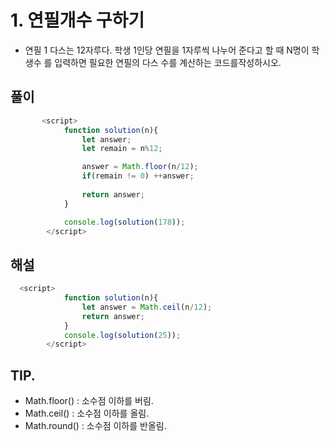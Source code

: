 # 1. 연필개수 구하기
- 연필 1 다스는 12자루다. 학생 1인당 연필을 1자루씩 나누어 준다고 할 때 N명이 학생수 를 입력하면 필요한 연필의 다스 수를 계산하는 코드를작성하시오.


## 풀이
```js
       <script>
            function solution(n){
                let answer;
                let remain = n%12;

                answer = Math.floor(n/12);
                if(remain != 0) ++answer;    
                
                return answer;
            }

            console.log(solution(178));
        </script>
```

## 해설
```js
  <script>
            function solution(n){
                let answer = Math.ceil(n/12);
                return answer;
            }
            console.log(solution(25));
        </script>
```

## TIP.

- Math.floor() : 소수점 이하를 버림.
- Math.ceil() : 소수점 이하를 올림.
- Math.round() : 소수점 이하를 반올림.

